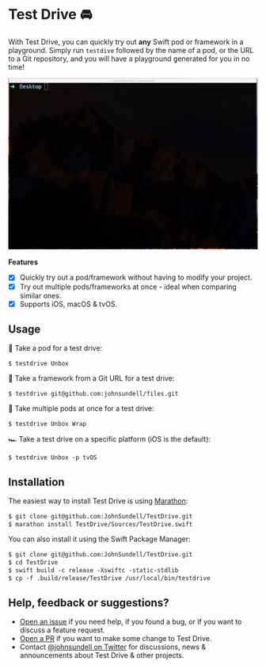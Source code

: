 # Test Drive 🚘

With Test Drive, you can quickly try out **any** Swift pod or framework in a playground. Simply run `testdive` followed by the name of a pod, or the URL to a Git repository, and you will have a playground generated for you in no time!

<p align="center">
  <img src="TestDrive.gif"/>
</p>

**Features**

- [X] Quickly try out a pod/framework without having to modify your project.
- [X] Try out multiple pods/frameworks at once - ideal when comparing similar ones.
- [X] Supports iOS, macOS & tvOS.

## Usage

🚗  Take a pod for a test drive:
```
$ testdrive Unbox
```

🚙  Take a framework from a Git URL for a test drive:
```
$ testdrive git@github.com:johnsundell/files.git
```

🚕  Take multiple pods at once for a test drive:
```
$ testdrive Unbox Wrap
```

🏎  Take a test drive on a specific platform (iOS is the default):
```
$ testdrive Unbox -p tvOS
```

## Installation

The easiest way to install Test Drive is using [Marathon](https://github.com/johnsundell/marathon):

```
$ git clone git@github.com:JohnSundell/TestDrive.git
$ marathon install TestDrive/Sources/TestDrive.swift
```

You can also install it using the Swift Package Manager:

```
$ git clone git@github.com:JohnSundell/TestDrive.git
$ cd TestDrive
$ swift build -c release -Xswiftc -static-stdlib
$ cp -f .build/release/TestDrive /usr/local/bin/testdrive
```

## Help, feedback or suggestions?

- [Open an issue](https://github.com/JohnSundell/TestDrive/issues/new) if you need help, if you found a bug, or if you want to discuss a feature request.
- [Open a PR](https://github.com/JohnSundell/TestDrive/pull/new/master) if you want to make some change to Test Drive.
- Contact [@johnsundell on Twitter](https://twitter.com/johnsundell) for discussions, news & announcements about Test Drive & other projects.
